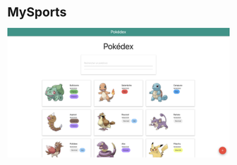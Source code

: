 # MySports

<img src="https://github.com/Abdelkrimnaji/Pokemon/blob/master/pokemon_image.png" width="800px" height="auto">
